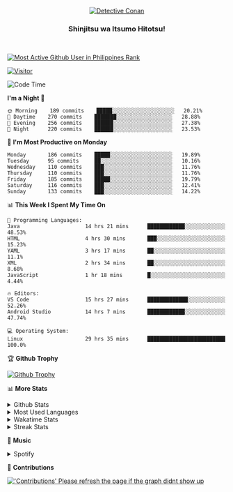 <p align="center">
<a href="https://mrepol742.github.io">
  <img alt="Detective Conan" src="https://mrepol742-gif-randomizer.vercel.app/api" /> 
  </a> 
  <h3 align="center">Shinjitsu wa Itsumo Hitotsu!</h3>
</p>
<br>

 
[![Most Active Github User in Philippines Rank](https://enibdhv97zm33sz.m.pipedream.net)](https://mrepol742.github.io)

[![Visitor](https://visitor-badge.glitch.me/badge?page_id=mrepol742)](https:/mrepol742.github.io)

[comment]: <> (This is a automated generated Data from github action workflow)
[comment]: <> (START OF GENERATED DATA)

<!--START_SECTION:waka-->
![Code Time](http://img.shields.io/badge/Code%20Time-379%20hrs%2059%20mins-blue)

**I'm a Night 🦉** 

```text
🌞 Morning    189 commits    █████░░░░░░░░░░░░░░░░░░░░   20.21% 
🌆 Daytime    270 commits    ███████░░░░░░░░░░░░░░░░░░   28.88% 
🌃 Evening    256 commits    ██████░░░░░░░░░░░░░░░░░░░   27.38% 
🌙 Night      220 commits    ██████░░░░░░░░░░░░░░░░░░░   23.53%

```
📅 **I'm Most Productive on Monday** 

```text
Monday       186 commits    █████░░░░░░░░░░░░░░░░░░░░   19.89% 
Tuesday      95 commits     ██░░░░░░░░░░░░░░░░░░░░░░░   10.16% 
Wednesday    110 commits    ███░░░░░░░░░░░░░░░░░░░░░░   11.76% 
Thursday     110 commits    ███░░░░░░░░░░░░░░░░░░░░░░   11.76% 
Friday       185 commits    █████░░░░░░░░░░░░░░░░░░░░   19.79% 
Saturday     116 commits    ███░░░░░░░░░░░░░░░░░░░░░░   12.41% 
Sunday       133 commits    ███░░░░░░░░░░░░░░░░░░░░░░   14.22%

```


📊 **This Week I Spent My Time On** 

```text
💬 Programming Languages: 
Java                     14 hrs 21 mins      ████████████░░░░░░░░░░░░░   48.53% 
HTML                     4 hrs 30 mins       ███░░░░░░░░░░░░░░░░░░░░░░   15.23% 
YAML                     3 hrs 17 mins       ██░░░░░░░░░░░░░░░░░░░░░░░   11.1% 
XML                      2 hrs 34 mins       ██░░░░░░░░░░░░░░░░░░░░░░░   8.68% 
JavaScript               1 hr 18 mins        █░░░░░░░░░░░░░░░░░░░░░░░░   4.44%

🔥 Editors: 
VS Code                  15 hrs 27 mins      █████████████░░░░░░░░░░░░   52.26% 
Android Studio           14 hrs 7 mins       ████████████░░░░░░░░░░░░░   47.74%

💻 Operating System: 
Linux                    29 hrs 35 mins      █████████████████████████   100.0%

```


<!--END_SECTION:waka-->

[comment]: <> (END OF GENERATED DATA)

<p>

🏆 **Github Trophy**
  
<a href="https://mrepol742.github.io">
<img alt="Github Trophy" src="https://github-profile-trophy.vercel.app/?username=mrepol742&theme=gruvbox">
</a>
</p>

<p>

📊 **More Stats**
  
<details>
  <summary>Github Stats</summary>
  <br>
  <a href="https://mrepol742.github.io">
  <img alt="Github Stats" src="https://github-readme-stats.vercel.app/api?username=mrepol742&show_icons=true&count_private=true&theme=gruvbox">
</a>
  
  [comment]: <> (This is a automated generated Data from github action workflow)
  [comment]: <> (START OF GENERATED DATA)
  
  <br>
    <a href="https://mrepol742.github.io">
  <img alt="Github Stats" src="https://mrepol742.github.io/github-stats/generated/overview.svg">
</a>
    <br>
    <a href="https://mrepol742.github.io">
  <img alt="Github Stats" src="https://mrepol742.github.io/github-stats/generated/languages.svg">
</a>
  
   [comment]: <> (START OF GENERATED DATA)
  
  
</details> 
<details>
  <summary>Most Used Languages</summary>
  <br>
 <a href="https://mrepol742.github.io">
<img alt="Most Used Languages" src="https://github-readme-stats.vercel.app/api/top-langs/?username=mrepol742&layout=compact&include_all_commits=true&&count_private=true&langs_count=20&theme=gruvbox">
</a>
</details>

<details>
  <summary>Wakatime Stats</summary>
  <br>
<a href="https://mrepol742.github.io">
<img alt="Wakatime Stats" src="https://github-readme-stats.vercel.app/api/wakatime?username=mrepol742&layout=compact">
</a>
</details>

<details>
  <summary>Streak Stats</summary>
  <br>
<a href="https://mrepol742.github.io">
<img alt="'Streak Stats' Please refresh the page if the stats didnt show up" src="https://mrepol742-streak-stats.herokuapp.com/?user=mrepol742&theme=gruvbox">
</a>
</p>
</details>

<p>

  🎵 **Music**
  
  <details>
  <summary>Spotify</summary>
  <br>
<a href="https://mrepol742.github.io">
<img alt="Spotify" src="https://spotify-recently-played-readme.vercel.app/api?user=7xx9e7hwq1qyown0m4ut78pcz&count=10&unique=true">
</a>
</p>
</details>

<p>

📜 **Contributions**
  
<a href="https://mrepol742.github.io">
<img alt="'Contributions' Please refresh the page if the graph didnt show up" src="https://mrepol742-activity-graph.herokuapp.com/graph?username=mrepol742&theme=github&hide_border=true">
</a>
</p>
